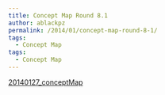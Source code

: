 ```yaml
---
title: Concept Map Round 8.1
author: ablackpz
permalink: /2014/01/concept-map-round-8-1/
tags:
  - Concept Map
tags:
  - Concept Map
---
```

[20140127_conceptMap][1]

 [1]: http://teaching.software-carpentry.org/wp-content/uploads/2014/01/20140127_conceptMap.pdf
